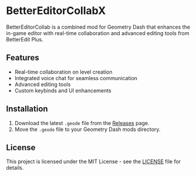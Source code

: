 # BetterEditorCollabX

BetterEditorCollab is a combined mod for Geometry Dash that enhances the in-game editor with real-time collaboration and advanced editing tools from BetterEdit Plus.

## Features
- Real-time collaboration on level creation
- Integrated voice chat for seamless communication
- Advanced editing tools
- Custom keybinds and UI enhancements

## Installation

1. Download the latest `.geode` file from the [Releases](https://github.com/entity12208/BetterEditorCollab/releases) page.
2. Move the `.geode` file to your Geometry Dash mods directory.

## License
This project is licensed under the MIT License - see the [LICENSE](LICENSE) file for details.

